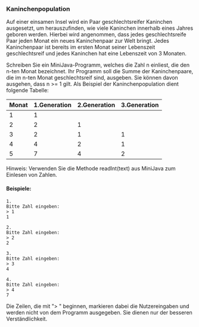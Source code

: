 ### Kaninchenpopulation
Auf einer einsamen Insel wird ein Paar geschlechtsreifer Kaninchen ausgesetzt, um herauszufinden, wie viele Kaninchen innerhalb eines Jahres geboren werden. Hierbei wird angenommen, dass jedes geschlechtsreife Paar jeden Monat ein neues Kaninchenpaar zur Welt bringt. Jedes Kaninchenpaar ist bereits im ersten Monat seiner Lebenszeit geschlechtsreif und jedes Kaninchen hat eine Lebenszeit von 3 Monaten.

Schreiben Sie ein MiniJava-Programm, welches die Zahl n einliest, die den n-ten Monat bezeichnet. Ihr Programm soll die Summe der Kaninchenpaare, die im n-ten Monat geschlechtsreif sind, ausgeben. Sie können davon ausgehen, dass n >= 1 gilt. Als Beispiel der Kaninchenpopulation dient folgende Tabelle:

| Monat   | 1.Generation | 2.Generation | 3.Generation |
|:---|:---|:---| :---|
| 1 |  1 |    |      |
| 2 |  2 |  1 |      |
| 3 |  2 |  1 |  1   |
| 4 |  4 |  2 |  1  |
| 5 |  7 |  4 |  2  |

Hinweis: Verwenden Sie die Methode readInt(text) aus MiniJava zum Einlesen von Zahlen.

#### Beispiele:
```
1.
Bitte Zahl eingeben:
> 1
1

2.
Bitte Zahl eingeben:
> 2
2

3.
Bitte Zahl eingeben:
> 3
4

4.
Bitte Zahl eingeben:
> 4
7
```

Die Zeilen, die mit "> " beginnen, markieren dabei die Nutzereingaben und werden nicht von dem Programm ausgegeben. Sie dienen nur der besseren Verständlichkeit.

